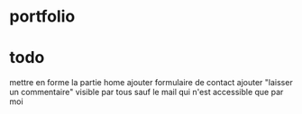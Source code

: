 # portfolio

# todo
mettre en forme la partie home 
ajouter formulaire de contact
ajouter "laisser un commentaire" visible par tous sauf le mail qui n'est accessible que par moi
